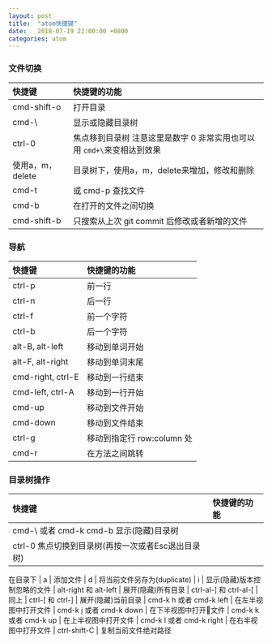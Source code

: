```yaml
---
layout: post
title:  "atom快捷键"
date:   2018-07-19 22:00:00 +0800
categories: atom
---
```

### 文件切换
| 快捷键	| 快捷键的功能 |
| :------ | :------ |
| cmd-shift-o	| 打开目录 |
| cmd-\	| 显示或隐藏目录树 |
| ctrl-0	| 焦点移到目录树 注意这里是数字 0 非常实用也可以用 `cmd+\`来变相达到效果
| 使用a，m，delete	| 目录树下，使用a，m，delete来增加，修改和删除 |
| cmd-t | 或 cmd-p	查找文件 |
| cmd-b	| 在打开的文件之间切换 |
| cmd-shift-b	| 只搜索从上次 git commit 后修改或者新增的文件 |
### 导航
| 快捷键	| 快捷键的功能 |
| :------ | :------ |
| ctrl-p	| 前一行 |
| ctrl-n	| 后一行 |
| ctrl-f	| 前一个字符 |
| ctrl-b	| 后一个字符 |
| alt-B, alt-left	| 移动到单词开始 |
| alt-F, alt-right	| 移动到单词末尾 |
| cmd-right, ctrl-E	| 移动到一行结束 |
| cmd-left, ctrl-A	| 移动到一行开始 |
| cmd-up	| 移动到文件开始 |
| cmd-down	| 移动到文件结束 |
| ctrl-g	| 移动到指定行 row:column 处 |
| cmd-r	| 在方法之间跳转 |
### 目录树操作
| 快捷键	| 快捷键的功能 |
| :------ | :------ |
| cmd-\ 或者 cmd-k cmd-b	显示(隐藏)目录树
| ctrl-0	焦点切换到目录树(再按一次或者Esc退出目录树)
在目录下
| a	| 添加文件
| d	| 将当前文件另存为(duplicate)
| i	| 显示(隐藏)版本控制忽略的文件
| alt-right 和 alt-left	| 展开(隐藏)所有目录
| ctrl-al-] 和 ctrl-al-[	| 同上
| ctrl-[ 和 ctrl-]	| 展开(隐藏)当前目录
| cmd-k h 或者 cmd-k left	| 在左半视图中打开文件
| cmd-k j 或者 cmd-k down	| 在下半视图中打开文件
| cmd-k k 或者 cmd-k up	| 在上半视图中打开文件
| cmd-k l 或者 cmd-k right	| 在右半视图中打开文件
| ctrl-shift-C	| 复制当前文件绝对路径
